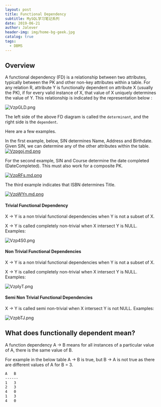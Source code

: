 ```yaml
---
layout: post
title: Functional Dependency
subtitle: MySQL学习笔记系列
date: 2019-06-21
author: Jalever
header-img: img/home-bg-geek.jpg
catalog: true
tags:
  - DBMS
---
```

## Overview

A functional dependency (FD) is a relationship between two attributes, typically between the PK and other non-key attributes within a table. For any relation R, attribute Y is functionally dependent on attribute X (usually the PK), if for every valid instance of X, that value of X uniquely determines the value of Y. This relationship is indicated by the representation below :

![VzpGLD.png](https://s2.ax1x.com/2019/06/21/VzpGLD.png)

The left side of the above FD diagram is called the `determinant`, and the right side is the `dependent`.

Here are a few examples.

In the first example, below, SIN determines Name, Address and Birthdate. Given SIN, we can determine any of the other attributes within the table.
[![Vzpgoj.md.png](https://s2.ax1x.com/2019/06/21/Vzpgoj.md.png)](https://imgchr.com/i/Vzpgoj)

For the second example, SIN and Course determine the date completed (DateCompleted). This must also work for a composite PK.

[![VzpRFs.md.png](https://s2.ax1x.com/2019/06/21/VzpRFs.md.png)](https://imgchr.com/i/VzpRFs)

The third example indicates that ISBN determines Title.

[![VzpWYn.md.png](https://s2.ax1x.com/2019/06/21/VzpWYn.md.png)](https://imgchr.com/i/VzpWYn)

#### Trivial Functional Dependency
X → Y is a non trivial functional dependencies when Y is not a subset of X.

X → Y is called completely non-trivial when X intersect Y is NULL.
Examples:

![Vzp4S0.png](https://s2.ax1x.com/2019/06/21/Vzp4S0.png)

#### Non Trivial Functional Dependencies
X → Y is a non trivial functional dependencies when Y is not a subset of X.

X → Y is called completely non-trivial when X intersect Y is NULL.
Examples:

![VzpIyT.png](https://s2.ax1x.com/2019/06/21/VzpIyT.png)

#### Semi Non Trivial Functional Dependencies
X → Y is called semi non-trivial when X intersect Y is not NULL.
Examples:

![VzpbTJ.png](https://s2.ax1x.com/2019/06/21/VzpbTJ.png)

## What does functionally dependent mean?
A function dependency A → B means for all instances of a particular value of A, there is the same value of B.

For example in the below table A → B is true, but B → A is not true as there are different values of A for B = 3.
```bash
A   B
------
1   3
2   3
4   0
1   3
4   0
```
